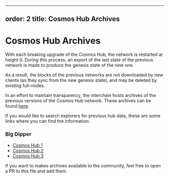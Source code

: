 ***

order: 2
title: Cosmos Hub Archives
--------------------------

# Cosmos Hub Archives

With each breaking upgrade of the Cosmos Hub, the network is restarted at
height 0. During this process, an export of the last state of the previous
network is made to produce the genesis state of the new one.

As a result, the blocks of the previous networks are not downloaded by new
clients (as they sync from the new genesis state), and may be deleted by
existing full-nodes.

In an effort to maintain transparency, the interchain hosts archives of the
previous versions of the Cosmos Hub network. These archives can be found
[here](https://archive.interchain.io/).

If you would like to search explorers for previous hub data, these are some
links where you can find the information:

### Big Dipper

*   [Cosmos Hub 1](https://cosmoshub-1.bigdipper.live/)
*   [Cosmos Hub 2](https://cosmoshub-2.bigdipper.live/)
*   [Cosmos Hub 3](https://cosmoshub-3.bigdipper.live/)

If you want to makes archives available to the community, feel free to open a PR
to this file and add them.
